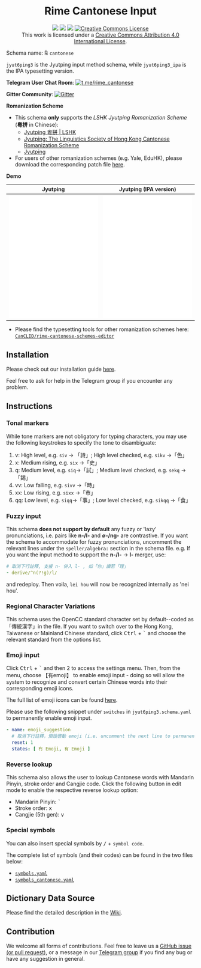 <h1 align="center">Rime Cantonese Input</h1>

<p align="center">
<a href="https://github.com/rime/rime-cantonese/issues"><img src="https://img.shields.io/badge/Contributions-Welcomed-1dd3b0?style=for-the-badge&logo=github"/></a>
<a href="https://github.com/rime/rime-cantonese/releases"><img src="https://img.shields.io/github/v/release/rime/rime-cantonese?color=38618c&style=for-the-badge"/></a>
<a href="https://travis-ci.com/github/rime/rime-cantonese"><img src="https://img.shields.io/travis/com/rime/rime-cantonese?label=Deploy&logo=travis-ci&logoColor=white&style=for-the-badge"/></a>
<a rel="license" href="http://creativecommons.org/licenses/by/4.0/"><img alt="Creative Commons License" style="border-width:0" src="https://img.shields.io/github/license/rime/rime-cantonese?color=blue&label=License&logo=creative-commons&logoColor=white&style=for-the-badge"/></a>
<br/>
This work is licensed under a <a rel="license" href="http://creativecommons.org/licenses/by/4.0/">Creative Commons Attribution 4.0 International License</a>.
</p>

Schema name: ℞ `cantonese`

`jyut6ping3` is the Jyutping input method schema, while `jyut6ping3_ipa` is the IPA typesetting version.

**Telegram User Chat Room**: [![t.me/rime_cantonese](https://img.shields.io/badge/rime_cantonese-blue?style=flat-square&logo=telegram)](https://t.me/rime_cantonese)

**Gitter Community**: [![Gitter](https://img.shields.io/badge/rime_cantonese-blueviolet?style=flat-square&logo=gitter)](https://gitter.im/rime-cantonese/community?utm_source=badge&utm_medium=badge&utm_campaign=pr-badge)

**Romanization Scheme**

- This schema **only** supports the *LSHK Jyutping Romanization Scheme* (**粵拼** in Chinese):
    - [Jyutping 粵拼 | LSHK](https://www.lshk.org/jyutping)
    - [Jyutping: The Linguistics Society of Hong Kong Cantonese Romanization Scheme](https://www.jyutping.org/en/jyutping/)
    - [Jyutping](https://en.wikipedia.org/wiki/Jyutping)
- For users of other romanization schemes (e.g. Yale, EduHK), please download the corresponding patch file [here](https://github.com/CanCLID/rime-cantonese-schemes).

**Demo**

| Jyutping                   | Jyutping (IPA version)        |
| -------------------------- | ------------------------- |
| ![示例 1](./demo/tone.gif) | ![示例 2](./demo/ipa.gif) |

* Please find the typesetting tools for other romanization schemes here: [`CanCLID/rime-cantonese-schemes-editor`](https://github.com/CanCLID/rime-cantonese-schemes-editor)

## Installation

Please check out our installation guide [here](https://github.com/rime/rime-cantonese/releases).

Feel free to ask for help in the Telegram group if you encounter any problem.

## Instructions

### Tonal markers

While tone markers are not obligatory for typing characters, you may use the following keystrokes to specify the tone to disambiguate:

1. v: High level, e.g. `siv` → 「詩」; High level checked, e.g. `sikv` →「色」
2. x: Medium rising, e.g. `six` →「史」
3. q: Medium level, e.g. `siq`→「試」; Medium level checked, e.g. `sekq` →「錫」
4. vv: Low falling, e.g. `sivv` →「時」
5. xx: Low rising, e.g. `sixx` →「市」
6. qq: Low level, e.g. `siqq`→「事」; Low level checked, e.g. `sikqq` →「食」

### Fuzzy input

This schema **does not support by default** any fuzzy or 'lazy' pronunciations, i.e. pairs like **n-/l-** and **&empty;-/ng-** are contrastive. If you want the schema to accommodate for fuzzy pronunciations, uncomment the relevant lines under the `speller/algebra:` section in the schema file. e.g. If you want the input method to support the **n-/l-** → **l-** merger, use:

```yaml
# 取消下行註釋, 支援 n- 併入 l- , 如「你」讀若「理」
- derive/^n(?!g)/l/
```

and redeploy. Then voila, `lei hou` will now be recognized internally as 'nei hou'.

### Regional Character Variations

This schema uses the OpenCC standard character set by default--coded as「傳統漢字」in the file. If you want to switch over to the Hong Kong, Taiwanese or Mainland Chinese standard, click <kbd>Ctrl</kbd> + <kbd>`</kbd> and choose the relevant standard from the options list.

### Emoji input

Click <kbd>Ctrl</kbd> + <kbd>`</kbd> and then <kbd>2</kbd> to access the settings menu. Then, from the menu, choose 【有emoji】 to enable emoji input - doing so will allow the system to recognize and convert certain Chinese words into their corresponding emoji icons.

The full list of emoji icons can be found [here](https://github.com/rime/rime-emoji/tree/master/opencc).

Please use the following snippet under `switches` in `jyut6ping3.schema.yaml` to permanently enable emoji input.

```yaml
- name: emoji_suggestion
  # 取消下行註釋，預設啓動 emoji (i.e. uncomment the next line to permanently enable emoji input)
  reset: 1
  states: [ 冇 Emoji, 有 Emoji ]
```

### Reverse lookup

This schema also allows the user to lookup Cantonese words with Mandarin Pinyin, stroke order and Cangjie code. Click the following button in edit mode to enable the respective reverse lookup option:

- Mandarin Pinyin: <kbd>`</kbd>
- Stroke order: <kbd>x</kbd>
- Cangjie (5th gen): <kbd>v</kbd>

### Special symbols

You can also insert special symbols by <kbd>/</kbd> + `symbol code`.

The complete list of symbols (and their codes) can be found in the two files below:

- [`symbols.yaml`](https://github.com/rime/rime-prelude/blob/master/symbols.yaml)
- [`symbols_cantonese.yaml`](symbols_cantonese.yaml)

## Dictionary Data Source

Please find the detailed description in the [Wiki](https://github.com/rime/rime-cantonese/wiki).

## Contribution

We welcome all forms of contributions. Feel free to leave us a [GitHub issue (or pull request)](https://github.com/rime/rime-cantonese/issues), or a message in our [Telegram group](https://t.me/rime_cantonese) if you find any bug or have any suggestion in general.
